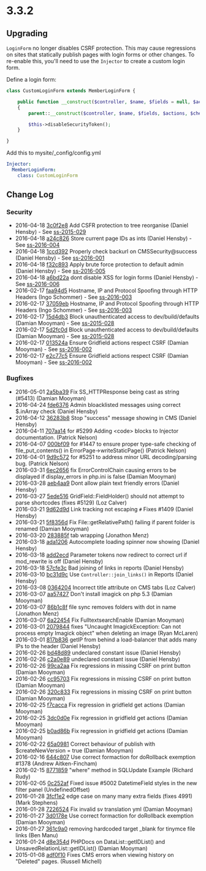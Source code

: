 # 3.3.2

## Upgrading

`LoginForm` no longer disables CSRF protection. This may cause regressions on sites that statically publish pages with
login forms or other changes. To re-enable this, you'll need to use the `Injector` to create a custom login form.

Define a login form:

```php
class CustomLoginForm extends MemberLoginForm {

	public function __construct($controller, $name, $fields = null, $actions = null, $checkCurrentUser = true)
	{
		parent::__construct($controller, $name, $fields, $actions, $checkCurrentUser);

		$this->disableSecurityToken();
	}

}
```

Add this to mysite/_config/config.yml

```yaml
Injector:
  MemberLoginForm:
    class: CustomLoginForm
```

<!--- Changes below this line will be automatically regenerated -->

## Change Log

### Security

 * 2016-04-18 [3c0f2e8](https://github.com/silverstripe/silverstripe-framework/commit/3c0f2e8e11a1bead64d869854b9dfc0f80e7579a) Add CSFR protection to tree reorganise (Daniel Hensby) - See [ss-2015-029](http://www.silverstripe.org/download/security-releases/ss-2015-029)
 * 2016-04-18 [a24c826](https://github.com/silverstripe/silverstripe-framework/commit/a24c8260b1d048dc6a0836eb1be9a1ca2056e770) Store current page IDs as ints (Daniel Hensby) - See [ss-2016-004](http://www.silverstripe.org/download/security-releases/ss-2016-004)
 * 2016-04-18 [1ccd392](https://github.com/silverstripe/silverstripe-framework/commit/1ccd3926e3dcecaa5c1b4f26a390d9eacc24a893) Properly check backurl on CMSSecurity@success (Daniel Hensby) - See [ss-2016-001](http://www.silverstripe.org/download/security-releases/ss-2016-001)
 * 2016-04-18 [f32c893](https://github.com/silverstripe/silverstripe-framework/commit/f32c893546340c8c279fd1ab6d4269e9d6539bc2) Apply brute force protection to default admin (Daniel Hensby) - See [ss-2016-005](http://www.silverstripe.org/download/security-releases/ss-2016-005)
 * 2016-04-18 [a6bd22a](https://github.com/silverstripe/silverstripe-framework/commit/a6bd22ab2f3b11a054d20be13306a19089510989) dont disable XSS for login forms (Daniel Hensby) - See [ss-2016-006](http://www.silverstripe.org/download/security-releases/ss-2016-006)
 * 2016-02-17 [faa94d5](https://github.com/silverstripe/silverstripe-framework/commit/faa94d51d570788dcebc2f2ef6e9de4d179ce1e4) Hostname, IP and Protocol Spoofing through HTTP Headers (Ingo Schommer) - See [ss-2016-003](http://www.silverstripe.org/download/security-releases/ss-2016-003)
 * 2016-02-17 [37059eb](https://github.com/silverstripe/silverstripe-framework/commit/37059eb6b3546f304e9c031abca0f096ddb175c6) Hostname, IP and Protocol Spoofing through HTTP Headers (Ingo Schommer) - See [ss-2016-003](http://www.silverstripe.org/download/security-releases/ss-2016-003)
 * 2016-02-17 [15d4db3](https://github.com/silverstripe/silverstripe-framework/commit/15d4db3b4a7dbc9a7e089f9329a396f8408ed7d9) Block unauthenticated access to dev/build/defaults (Damian Mooyman) - See [ss-2015-028](http://www.silverstripe.org/download/security-releases/ss-2015-028)
 * 2016-02-17 [5d2fc0d](https://github.com/silverstripe/silverstripe-framework/commit/5d2fc0d7cac4ce686f7ae05c1a7b1ad8c01711a8) Block unauthenticated access to dev/build/defaults (Damian Mooyman) - See [ss-2015-028](http://www.silverstripe.org/download/security-releases/ss-2015-028)
 * 2016-02-17 [013524a](https://github.com/silverstripe/silverstripe-framework/commit/013524af5069bb0cf909853f04418d9bef56d18c) Ensure Gridfield actions respect CSRF (Damian Mooyman) - See [ss-2016-002](http://www.silverstripe.org/download/security-releases/ss-2016-002)
 * 2016-02-17 [e2c77c5](https://github.com/silverstripe/silverstripe-framework/commit/e2c77c5a8f13e901c51a3684210811559b592f0c) Ensure Gridfield actions respect CSRF (Damian Mooyman) - See [ss-2016-002](http://www.silverstripe.org/download/security-releases/ss-2016-002)

### Bugfixes

 * 2016-05-01 [2a5ba39](https://github.com/silverstripe/silverstripe-framework/commit/2a5ba397e61b0c23fcc866bcd088876586ca8a3c) Fix SS_HTTPResponse being cast as string (#5413) (Damian Mooyman)
 * 2016-04-24 [fde6376](https://github.com/silverstripe/silverstripe-framework/commit/fde6376996dbaba31601065869c60676845eeb85) Admin bloacklisted messages using correct $.inArray check (Daniel Hensby)
 * 2016-04-12 [36283b8](https://github.com/silverstripe/silverstripe-framework/commit/36283b86d5305cc2c5d4823e54972cd301978389) Stop "success" message showing in CMS (Daniel Hensby)
 * 2016-04-11 [707aa14](https://github.com/silverstripe/silverstripe-framework/commit/707aa14c6ceb98b1a9b2f911d9f6520d32b3fa55) for #5299 Adding &lt;code&gt; blocks to Injector documentation. (Patrick Nelson)
 * 2016-04-07 [000bf09](https://github.com/silverstripe/silverstripe-cms/commit/000bf0935447e49b94faee1733cb09accd2042fc) for #1447 to ensure proper type-safe checking of file_put_contents() in ErrorPage-&gt;writeStaticPage() (Patrick Nelson)
 * 2016-04-01 [9d9c572](https://github.com/silverstripe/silverstripe-framework/commit/9d9c572cf819e9186b3bf386f5a9959c7508286c) for #5251 to address minor URL decoding/parsing bug. (Patrick Nelson)
 * 2016-03-31 [6ec2656](https://github.com/silverstripe/silverstripe-framework/commit/6ec26562019454483db79132a5c076cfa87dfe34) fix ErrorControlChain causing errors to be displayed if display_errors in php.ini is false (Damian Mooyman)
 * 2016-03-28 [aeb4aa9](https://github.com/silverstripe/silverstripe-framework/commit/aeb4aa9565dfcd251f527362518e5c8be1df7e02) Dont allow plain text friendly errors (Daniel Hensby)
 * 2016-03-27 [5ede516](https://github.com/silverstripe/silverstripe-framework/commit/5ede516c771055d09a1578e1598ac0ec58a28f5e) GridField::FieldHolder() should not attempt to parse shortcodes (fixes #5129) (Loz Calver)
 * 2016-03-21 [9d62d9d](https://github.com/silverstripe/silverstripe-cms/commit/9d62d9d3818d6acfc08a98b5e0fcaf255295f70f) Link tracking not escaping `#` Fixes #1409 (Daniel Hensby)
 * 2016-03-21 [5f8356d](https://github.com/silverstripe/silverstripe-framework/commit/5f8356d6868be9035c4b2a4d00d04c14ab34e4e4) Fix File::getRelativePath() failing if parent folder is renamed (Damian Mooyman)
 * 2016-03-20 [283885f](https://github.com/silverstripe/silverstripe-framework/commit/283885f0915154913b681e62bc04414e3a092fbf) tab wrapping (Jonathon Menz)
 * 2016-03-18 [ada1206](https://github.com/silverstripe/silverstripe-framework/commit/ada12066f3cfefd76d9354b24dde93e7168ce5ad) Autocomplete loading spinner now showing (Daniel Hensby)
 * 2016-03-18 [add2ecd](https://github.com/silverstripe/silverstripe-framework/commit/add2ecdf8bb977a0234cf773b578eae9872a0d28) Parameter tokens now redirect to correct url if mod_rewrite is off (Daniel Hensby)
 * 2016-03-18 [57cfe3c](https://github.com/silverstripe-labs/silverstripe-reports/commit/57cfe3c66a5d67e88bbb1d4150329c6d4841f683) Bad joining of links in reports (Daniel Hensby)
 * 2016-03-10 [bc31d9c](https://github.com/silverstripe/silverstripe-cms/commit/bc31d9ca9c667ba9015e35d5eae20158056a7b7c) Use `Controller::join_links()` in Reports (Daniel Hensby)
 * 2016-03-08 [0364204](https://github.com/silverstripe/silverstripe-cms/commit/036420470da5def5c8e45c94601d3494273d476c) Incorrect title attribute on CMS tabs (Loz Calver)
 * 2016-03-07 [aa57427](https://github.com/silverstripe/silverstripe-framework/commit/aa57427874f0115c2c188dfc821ba09bf467d241) Don't install imagick on php 5.3 (Damian Mooyman)
 * 2016-03-07 [86b1c8f](https://github.com/silverstripe/silverstripe-framework/commit/86b1c8fc2849e8f65f473286a3b2d09f4b76eaf7) file sync removes folders with dot in name (Jonathon Menz)
 * 2016-03-07 [6a22454](https://github.com/silverstripe/silverstripe-framework/commit/6a2245474d0d6c13d52a9a5104ac8ac3e8fd68a2) Fix FulltextsearchEnable (Damian Mooyman)
 * 2016-03-01 [2079844](https://github.com/silverstripe/silverstripe-framework/commit/2079844647e8422e600cb7c820e624a0a108bd07) fixes "Uncaught ImagickException: Can not process empty Imagick object" when deleting an image (Ryan McLaren)
 * 2016-03-01 [817b836](https://github.com/silverstripe/silverstripe-framework/commit/817b83687028894574ba5a8e8ee8f3af21f23188) getIP from behind a load-balancer that adds many IPs to the header (Daniel Hensby)
 * 2016-02-26 [bd48d89](https://github.com/silverstripe/silverstripe-framework/commit/bd48d89642a259e0a4c93ab2a686bc45b2ac3bc4) undeclared constant issue (Daniel Hensby)
 * 2016-02-26 [c2a0e89](https://github.com/silverstripe/silverstripe-framework/commit/c2a0e8945f6f2bc2ff8bd4013c16195cf6d7b940) undeclared constant issue (Daniel Hensby)
 * 2016-02-26 [99ca2aa](https://github.com/silverstripe/silverstripe-framework/commit/99ca2aa23d7107ac615f6752f473502fe7524ba0) Fix regressions in missing CSRF on print button (Damian Mooyman)
 * 2016-02-26 [cc95703](https://github.com/silverstripe/silverstripe-framework/commit/cc95703b18187b3940f02380f8e5667d61345660) Fix regressions in missing CSRF on print button (Damian Mooyman)
 * 2016-02-26 [320c833](https://github.com/silverstripe/silverstripe-framework/commit/320c833fa1573b35a0a48ff0052bd7f63844c54f) Fix regressions in missing CSRF on print button (Damian Mooyman)
 * 2016-02-25 [f7cacca](https://github.com/silverstripe/silverstripe-framework/commit/f7caccaa7a3de7a38732e2c309253df759ce1b3f) Fix regression in gridfield get actions (Damian Mooyman)
 * 2016-02-25 [3dc0d0e](https://github.com/silverstripe/silverstripe-framework/commit/3dc0d0ee89cba6b780c8770a94490c60a5b52745) Fix regression in gridfield get actions (Damian Mooyman)
 * 2016-02-25 [b0ad86b](https://github.com/silverstripe/silverstripe-framework/commit/b0ad86bf8f34115173e03bfc657c5bbb52e6a7c0) Fix regression in gridfield get actions (Damian Mooyman)
 * 2016-02-22 [65a0981](https://github.com/silverstripe/silverstripe-framework/commit/65a0981c0895bd92bcc020ef433b04e0de6ab05c) Correct behaviour of publish with $createNewVersion = true (Damian Mooyman)
 * 2016-02-16 [644c807](https://github.com/silverstripe/silverstripe-cms/commit/644c8070311e82d35c39c6e1f0d37cc8aba53665) Use correct formaction for doRollback exemption #1378 (Andrew Aitken-Fincham)
 * 2016-02-15 [8771859](https://github.com/silverstripe/silverstripe-framework/commit/87718597e8f04872c285808d0666fbb69c5100ba) "where" method in SQLUpdate Example (Richard Rudy)
 * 2016-02-05 [0c252af](https://github.com/silverstripe/silverstripe-framework/commit/0c252af3340057261a03fdecae8ac6f888292f12) Fixed issue #5002 DatetimeField styles in the new filter panel (UndefinedOffset)
 * 2016-01-28 [3fcf1e2](https://github.com/silverstripe/silverstripe-framework/commit/3fcf1e2c98629dcd0048ff9447bad4cd30b4bf95) edge case on many many extra fields (fixes 4991) (Mark Stephens)
 * 2016-01-28 [7226524](https://github.com/silverstripe/silverstripe-framework/commit/7226524eb279bcb40185bde3dd298dc4bb6b6667) Fix invalid sv translation yml (Damian Mooyman)
 * 2016-01-27 [3d0178e](https://github.com/silverstripe/silverstripe-cms/commit/3d0178ebc0b7408442ad2532f998ed47839e7117) Use correct formaction for doRollback exemption (Damian Mooyman)
 * 2016-01-27 [361c9a0](https://github.com/silverstripe/silverstripe-framework/commit/361c9a03fe62431ea9f3fda200df80470334835f) removing hardcoded target _blank for tinymce file links (Ben Manu)
 * 2016-01-24 [d8e354d](https://github.com/silverstripe/silverstripe-framework/commit/d8e354d144383fb6459adf92731853d2e54268d6) PHPDocs on DataList::getIDList() and UnsavedRelationList::getIDList() (Damian Mooyman)
 * 2015-01-08 [adf0f10](https://github.com/silverstripe/silverstripe-framework/commit/adf0f102cc7a04cf8fcac8743801d48214118cad) Fixes CMS errors when viewing history on "Deleted" pages. (Russell Michell)
